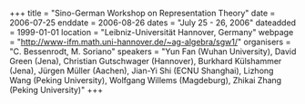 +++
title = "Sino-German Workshop on Representation Theory"
date = 2006-07-25
enddate = 2006-08-26
dates = "July 25 - 26, 2006"
dateadded = 1999-01-01
location = "Leibniz-Universität Hannover, Germany"
webpage = "http://www-ifm.math.uni-hannover.de/~ag-algebra/sgw1/"
organisers = "C. Bessenrodt, M. Soriano"
speakers = "Yun Fan (Wuhan University), David Green (Jena), Christian Gutschwager (Hannover), Burkhard Külshammer (Jena), Jürgen Müller (Aachen), Jian-Yi Shi (ECNU Shanghai), Lizhong Wang (Peking University), Wolfgang Willems (Magdeburg), Zhikai Zhang (Peking University)"
+++
